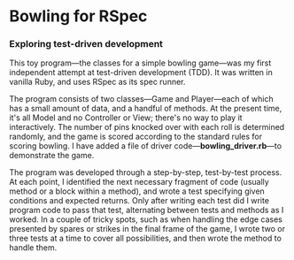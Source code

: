 # Bowling for RSpec
### Exploring test-driven development

This toy program&mdash;the classes for a simple bowling game&mdash;was my first independent attempt at test-driven development (TDD). It was written in vanilla Ruby, and uses RSpec as its spec runner.

The program consists of two classes&mdash;Game and Player&mdash;each of which has a small amount of data, and a handful of methods. At the present time, it's all Model and no Controller or View; there's no way to play it interactively.  The number of pins knocked over with each roll is determined randomly, and the game is scored according to the standard rules for scoring bowling. I have added a file of driver code&mdash;**bowling_driver.rb**&mdash;to demonstrate the game.

The program was developed through a step-by-step, test-by-test process. At each point, I identified the next necessary fragment of code (usually method or a block within a method), and wrote a test specifying given conditions and expected returns. Only after writing each test did I write program code to pass that test, alternating between tests and methods as I worked. In a couple of tricky spots, such as when handling the edge cases presented by spares or strikes in the final frame of the game, I wrote two or three tests at a time to cover all possibilities, and then wrote the method to handle them.
